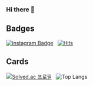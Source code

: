 ### Hi there 👋

## Badges
[![instagram Badge](https://img.shields.io/badge/@st0p1one-E4405F?style=flat-square&logo=Instagram&logoColor=white)](https://www.instagram.com/st0p1one/)
&nbsp;
[![Hits](https://hits.seeyoufarm.com/api/count/incr/badge.svg?url=https%3A%2F%2Fgithub.com%2Fstop1one&count_bg=%2330B800&title_bg=%23555555&icon=&icon_color=%23E7E7E7&title=VISIT&edge_flat=false)](https://hits.seeyoufarm.com)

## Cards
[![Solved.ac 프로필](http://mazassumnida.wtf/api/v2/generate_badge?boj=stop1one)](https://solved.ac/stop1one)
&nbsp;
![Top Langs](https://github-readme-stats.vercel.app/api/top-langs/?username=stop1one)

<!--
**stop1one/stop1one** is a ✨ _special_ ✨ repository because its `README.md` (this file) appears on your GitHub profile.

Here are some ideas to get you started:

- 🔭 I’m currently working on ...
- 🌱 I’m currently learning ...
- 👯 I’m looking to collaborate on ...
- 🤔 I’m looking for help with ...
- 💬 Ask me about ...
- 📫 How to reach me: ...
- 😄 Pronouns: ...
- ⚡ Fun fact: ...
-->
